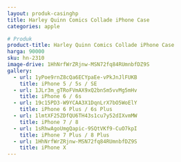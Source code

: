 ```yaml
---
layout: produk-casinghp
title: Harley Quinn Comics Collade iPhone Case
categories: apple

# Produk
product-title: Harley Quinn Comics Collade iPhone Case
harga: 90000
sku: hn-2310
image-drive: 1HhNrfWrZRjnw-MSN72fq84RUmnbfDZ9S
gallery:
  - url: 1yPoe9rnZ8cQa6ECYpaEe-vPkJnJlFUKB
    title: iPhone 5 / 5s / SE
  - url: 1JLr3m_gTRoFVmAX9xQ2bnSm5vvMg5mHv
    title: iPhone 6 / 6s
  - url: 19c15PD3-W9YCAA3X1DqnLrX7bO5WoElY
    title: iPhone 6 Plus / 6s Plus
  - url: 1lmtXF25ZDfQU6TH43s1cu7y52dIXvmMW
    title: iPhone 7 / 8
  - url: 1sRhwAgoUmgQapic-9SQtVKf9-CuO7kpI
    title: iPhone 7 Plus / 8 Plus
  - url: 1HhNrfWrZRjnw-MSN72fq84RUmnbfDZ9S
    title: iPhone X
---
```

